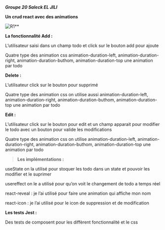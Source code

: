﻿***Groupe 20 Saleck EL JILI***


**Un crud react avec des animations**

![](Aspose.Words.1059c000-19c6-4d1e-8977-dcade1d81497.001.png "R1")**


**La fonctionnalité Add :**

L’utilisateur saisi dans un champ todo et click sur le bouton add pour ajoute

Quatre type des animation css animation-duration-left, animation-duration-right, animation-duration-buthom, animation-duration-top une animation par todo


**Delete :**

L’utilisateur click sur le bouton pour supprimé 

Quatre type des animation css on utilise aussi animation-duration-left, animation-duration-right, animation-duration-buthom, animation-duration-top une animation par todo

**Edit :**

L’utilisateur click sur le bouton pour edit et un champ apparait pour modifier le todo avec un bouton pour valide les modifications

Quatre type des animation css on utilise animation-duration-left, animation-duration-right, animation-duration-buthom, animation-duration-top une animation par todo



> **Les implémentations :**

useState on la utilisé pour stoquer les todo dans un state et pouvoir les modifier et le suprimer

usereffect on le a utilisé pour qu’on voit le changement de todo a temps réel

react-reveal : je l’ai utilisé pour faire une animation qui affiche mon nom

react-icon : je l’ai utilisé pour le icon de suppression et de modification 

**Les tests Jest :**

Des tests de composent pour les diffèrent fonctionnalité et le css 
